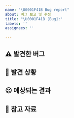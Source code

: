 ```yaml
---
name: "\U0001F41B Bug report"
about: 버그 보고 및 수정
title: "\U0001F41B [Bug]:"
labels: ''
assignees: ''

---
```


## ⚠️ 발견한 버그

## 📼 발견 상황

## ☹️ 예상되는 결과

## 👀 참고 자료
